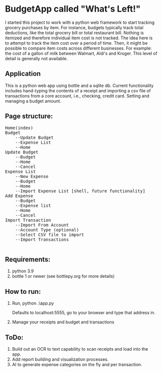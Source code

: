 # BudgetApp called "What's Left!"
I started this project to work with a python web framework to start tracking grocery purchases by item. For instance, budgets
typically track total deductions, like the total grocery bill or total restaurant bill.  Nothing is itemized and therefore
individual item cost is not tracked. The idea here is to attempt to track the item cost over a period of time. Then, it might
be possible to compare item costs across different businesses. For example: the cost of a gallon of milk between Walmart, Aldi's and Kroger. This level of detail is generally not available.

## Application
This is a python web app using bottle and a sqlite db. 
Current functionality includes hand-typing the contents of a receipt and importing a csv file of transactions from a core account, i.e., checking, credit card. Setting and managing a budget amount. 

## Page structure: 
<pre>
Home(index)
Budget
	--Update Budget
	--Expense List
	--Home
Update Budget
	--Budget
	--Home
	--Cancel
Expense List
	--New Expense 
	--Budget 
	--Home 
	--Import Expense List [shell, future functionality]
Add Expense
	--Budget 
	--Expense list
	--Home 
	--Cancel
Import Transaction
	--Import From Account <name>
	--Account Type (optional) <type>
	--Select CSV file to import
	--Import Transactions

</pre>

## Requirements: 
1. python 3.9
2. bottle 1 or newer (see bottlepy.org for more details)

## How to run: 
1. Run, python .\app.py

	Defaults to localhost:5555, go to your browser and type that address in. 

3. Manage your receipts and budget and transactions 

## ToDo: 
1. Build out an OCR to text capability to scan receipts and load into the app.
2. Add report building and visualization processes.
3. AI to generate expense categories on the fly and per transaction.

